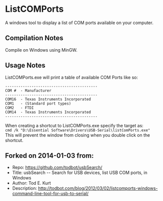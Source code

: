 ListCOMPorts
==============================================
A windows tool to display a list of COM ports available on your computer.

Compilation Notes
-----------------
Compile on Windows using MinGW.

Usage Notes
-----------
ListCOMPorts.exe will print a table of available COM Ports like so:     

    ------------------------------------------     
    COM #  - Manufacturer     
    ------------------------------------------     
    COM16  - Texas Instruments Incorporated            
    COM1   - (Standard port types)     
    COM2   - FTDI     
    COM14  - Texas Instruments Incorporated     
    ------------------------------------------     

When creating a shortcut to ListCOMPorts.exe specify the target as:     
`cmd /k "D:\Essential Software\Drivers\USB-Serial\listComPorts.exe"`     
This will prevent the window from closing when you double click on the shortcut.


Forked on 2014-01-03 from:     
--------------------------
- Repo:			https://github.com/todbot/usbSearch/
- Title:		usbSearch -- Search for USB devices, list USB COM ports, in Windows
- Author:		Tod E. Kurt
- Description:	http://todbot.com/blog/2012/03/02/listcomports-windows-command-line-tool-for-usb-to-serial/
